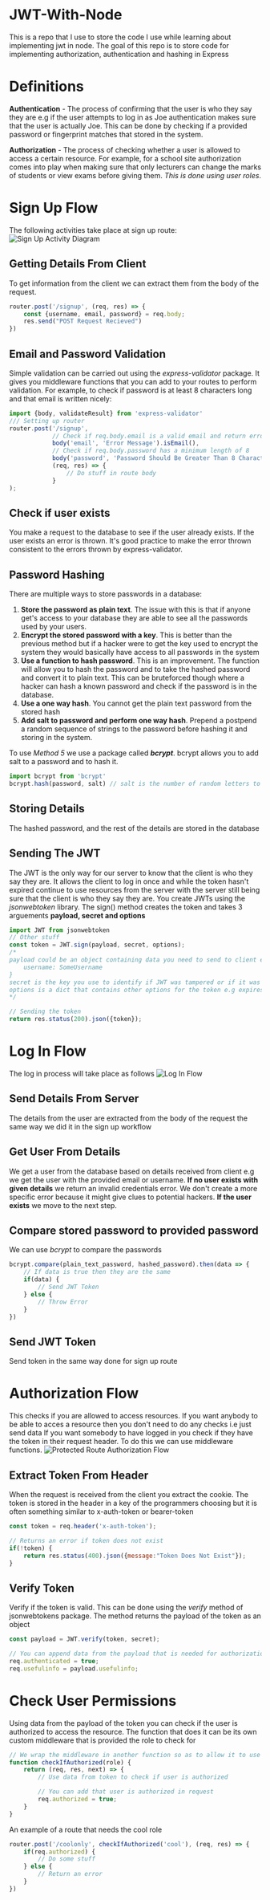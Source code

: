 # JWT-With-Node
This is a repo that I use to store the code I use while learning about implementing jwt in node. The goal of this repo is to store code for implementing authorization, authentication and hashing in Express

# Definitions
**Authentication** - The process of confirming that the user is who they say they are e.g if the user attempts to log in as Joe authentication makes sure that the user is actually Joe. This can be done by checking if a provided password or fingerprint matches that stored in the system.

**Authorization** - The process of checking whether a user is allowed to access a certain resource. For example, for a school site authorization comes into play when making sure that only lecturers can change the marks of students or view exams before giving them. *This is done using user roles*.

# Sign Up Flow
The following activities take place at sign up route: 
![Sign Up Activity Diagram](signupactivitydiagram.drawio.png)

## Getting Details From Client
To get information from the client we can extract them from the body of the request.
```javascript
router.post('/signup', (req, res) => {
    const {username, email, password} = req.body;
    res.send("POST Request Recieved")
})
```

## Email and Password Validation
Simple validation can be carried out using the *express-validator* package. It gives you middleware functions that you can add to your routes to perform validation. For example, to check if password is at least 8 characters long and that email is written nicely:
```javascript
import {body, validateResult} from 'express-validator'
/// Setting up router
router.post('/signup',
            // Check if req.body.email is a valid email and return error message if not
            body('email', 'Error Message').isEmail(),
            // Check if req.body.password has a minimum length of 8
            body('password', 'Password Should Be Greater Than 8 Characters').isLength({min:8}),
            (req, res) => {
                // Do stuff in route body
            }
);
```

## Check if user exists
You make a request to the database to see if the user already exists. If the user exists an error is thrown. It's good practice to make the error thrown consistent to the errors thrown by express-validator.

## Password Hashing
There are multiple ways to store passwords in a database:
1. **Store the password as plain text**. The issue with this is that if anyone get's access to your database they are able to see all the passwords used by your users.
2. **Encrypt the stored password with a key**. This is better than the previous method but if a hacker were to get the key used to encrypt the system they would basically have access to all passwords in the system
3. **Use a function to hash password**. This is an improvement. The function will allow you to hash the password and to take the hashed password and convert it to plain text. This can be bruteforced though where a hacker can hash a known password and check if the password is in the database.
4. **Use a one way hash**. You cannot get the plain text password from the stored hash
5. **Add salt to password and perform one way hash**. Prepend a postpend a random sequence of strings to the password before hashing it and storing in the system.

To use *Method 5* we use a package called ***bcrypt***. bcrypt allows you to add salt to a password and to hash it.
```javascript
import bcrypt from 'bcrypt'
bcrypt.hash(password, salt) // salt is the number of random letters to add to password before hashing. Recommended value is 10
```

## Storing Details
The hashed password, and the rest of the details are stored in the database

## Sending The JWT
The JWT is the only way for our server to know that the client is who they say they are. It allows the client to log in once and while the token hasn't expired continue to use resources from the server with the server still being sure that the client is who they say they are.
You create JWTs using the *jsonwebtoken* library. The sign() method creates the token and takes 3 arguements **payload, secret and options**
```javascript
import JWT from jsonwebtoken
// Other stuff
const token = JWT.sign(payload, secret, options);
/* 
payload could be an object containing data you need to send to client e.g {
    username: SomeUsername
}
secret is the key you use to identify if JWT was tampered or if it was from your server
options is a dict that contains other options for the token e.g expiresIn which sets how long the token is valid for
*/

// Sending the token
return res.status(200).json({token});
```

# Log In Flow
The log in process will take place as follows
![Log In Flow](LogInActivityDiagram.drawio.png)

## Send Details From Server
The details from the user are extracted from the body of the request the same way we did it in the sign up workflow

## Get User From Details
We get a user from the database based on details received from client e.g we get the user with the provided email or username. **If no user exists with given details** we return an invalid credentials error. We don't create a more specific error because it might give clues to potential hackers. **If the user exists** we move to the next step.

## Compare stored password to provided password
We can use *bcrypt* to compare the passwords
```javascript
bcrypt.compare(plain_text_password, hashed_password).then(data => {
    // If data is true then they are the same
    if(data) {
        // Send JWT Token
    } else {
        // Throw Error
    }
})
```

## Send JWT Token
Send token in the same way done for sign up route

# Authorization Flow
This checks if you are allowed to access resources.
If you want anybody to be able to acces a resource then you don't need to do any checks i.e just send data
If you want somebody to have logged in you check if they have the token in their request header. To do this we can use middleware functions.
![Protected Route Authorization Flow](ProtectedRouteActivityDiagram.drawio.png)

## Extract Token From Header
When the request is received from the client you extract the cookie. The token is stored in the header in a key of the programmers choosing but it is often something similar to x-auth-token or bearer-token
```javascript
const token = req.header('x-auth-token');

// Returns an error if token does not exist
if(!token) {
    return res.status(400).json({message:"Token Does Not Exist"});
}
```

## Verify Token
Verify if the token is valid. This can be done using the *verify* method of jsonwebtokens package. The method returns the payload of the token as an object
```javascript
const payload = JWT.verify(token, secret);

// You can append data from the payload that is needed for authorization in the request
req.authenticated = true;
req.usefulinfo = payload.usefulinfo;
```

# Check User Permissions
Using data from the payload of the token you can check if the user is authorized to access the resource. The function that does it can be its own custom middleware that is provided the role to check for
```javascript
// We wrap the middleware in another function so as to allow it to use the passed role
function checkIfAuthorized(role) {
    return (req, res, next) => {
        // Use data from token to check if user is authorized

        // You can add that user is authorized in request
        req.authorized = true;
    }
}
```

An example of a route that needs the cool role
```javascript
router.post('/coolonly', checkIfAuthorized('cool'), (req, res) => {
    if(req.authorized) {
        // Do some stuff
    } else {
        // Return an error
    }
})
```